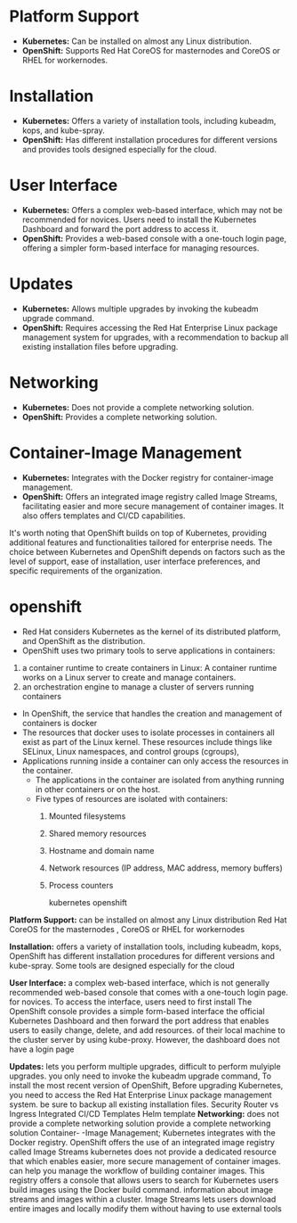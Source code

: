 # Platform Support

- **Kubernetes:** Can be installed on almost any Linux distribution.
- **OpenShift:** Supports Red Hat CoreOS for masternodes and CoreOS or RHEL for workernodes.

# Installation

- **Kubernetes:** Offers a variety of installation tools, including kubeadm, kops, and kube-spray.
- **OpenShift:** Has different installation procedures for different versions and provides tools designed especially for the cloud.

# User Interface

- **Kubernetes:** Offers a complex web-based interface, which may not be recommended for novices. Users need to install the Kubernetes Dashboard and forward the port address to access it.
- **OpenShift:** Provides a web-based console with a one-touch login page, offering a simpler form-based interface for managing resources.

# Updates

- **Kubernetes:** Allows multiple upgrades by invoking the kubeadm upgrade command.
- **OpenShift:** Requires accessing the Red Hat Enterprise Linux package management system for upgrades, with a recommendation to backup all existing installation files before upgrading.

# Networking

- **Kubernetes:** Does not provide a complete networking solution.
- **OpenShift:** Provides a complete networking solution.

# Container-Image Management

- **Kubernetes:** Integrates with the Docker registry for container-image management.
- **OpenShift:** Offers an integrated image registry called Image Streams, facilitating easier and more secure management of container images. It also offers templates and CI/CD capabilities.

It's worth noting that OpenShift builds on top of Kubernetes, providing additional features and functionalities tailored for enterprise needs. The choice between Kubernetes and OpenShift depends on factors such as the level of support, ease of installation, user interface preferences, and specific requirements of the organization.

# openshift

- Red Hat considers Kubernetes as the kernel of its distributed platform, and OpenShift as the distribution.
- OpenShift uses two primary tools to serve applications in containers:

 1. a container runtime to create containers in Linux:
        A container runtime works on a Linux server to create and manage containers.
 2. an orchestration engine to manage a cluster of servers running containers

- In OpenShift, the service that handles the creation and management of containers is docker
- The resources that docker uses to isolate processes in containers all exist as part of the Linux kernel.
These resources include things like SELinux, Linux namespaces, and control groups (cgroups),
- Applications running inside a container can only access the resources in the container.
  - The applications in the container are isolated from anything running in other containers or on the host.
  - Five types of resources are isolated with containers:
     1. Mounted filesystems
     2. Shared memory resources
     3. Hostname and domain name
     4. Network resources (IP address, MAC address, memory buffers)
     5. Process counters

        kubernetes                                                             openshift

**Platform Support:** can be installed on almost any Linux distribution       Red Hat CoreOS for the masternodes , CoreOS or RHEL for workernodes

**Installation:** offers a variety of installation tools, including kubeadm, kops,    OpenShift has different installation procedures for different versions
    and kube-spray. Some tools are designed especially for the cloud

**User Interface:** a complex web-based interface, which is not generally recommended   web-based console that comes with a one-touch login page.
    for novices. To access the interface, users need to first install       The OpenShift console provides a simple form-based interface
    the official Kubernetes Dashboard and then forward the port address  that enables users to easily change, delete, and add resources.
    of their local machine to the cluster server by using kube-proxy.
    However, the dashboard does not have a login page

**Updates:** lets you perform multiple upgrades,               difficult to perform mulyiple upgrades.
    you only need to invoke the kubeadm upgrade command,       To install the most recent version of OpenShift,
    Before upgrading Kubernetes,                 you need to access the Red Hat Enterprise Linux package management system.
    be sure to backup all existing installation files.
Security
Router vs Ingress
Integrated CI/CD
Templates     Helm                     template
**Networking:**   does not provide a complete networking solution provide a complete networking solution
Container-
-Image Management; Kubernetes integrates with the Docker registry.     OpenShift offers the use of an integrated image registry called Image Streams
    kubernetes does not provide a dedicated resource that     which enables easier, more secure management of container images.
    can help you manage the workflow of building container images.  This registry offers a console that allows users to search for
    Kubernetes users build images using the Docker build command.  information about image streams and images within a cluster.
                     Image Streams lets users download entire images and locally modify them without having to use external tools
